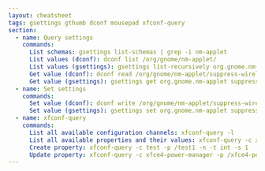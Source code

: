 ```yaml
---
layout: cheatsheet
tags: gsettings gthumb dconf mousepad xfconf-query
section:
  - name: Query settings
    commands:
      List schemas: gsettings list-schemas | grep -i nm-applet
      List values (dconf): dconf list /org/gnome/nm-applet/
      List values (gsettings): gsettings list-recursively org.gnome.nm-applet
      Get value (dconf): dconf read /org/gnome/nm-applet/suppress-wireless-networks-available
      Get value (gsettings): gsettings get org.gnome.nm-applet suppress-wireless-networks-available
  - name: Set settings
    commands:
      Set value (dconf): dconf write /org/gnome/nm-applet/suppress-wireless-networks-available true
      Set value (gsettings): gsettings set org.gnome.nm-applet suppress-wireless-networks-available "true"
  - name: xfconf-query
    commands:
      List all available configuration channels: xfconf-query -l
      List all available properties and their values: xfconf-query -c xfce4-panel -l -v
      Create property: xfconf-query -c test -p /test1 -n -t int -s 1
      Update property: xfconf-query -c xfce4-power-manager -p /xfce4-power-manager/brightness-step-count -s 4
---
```

